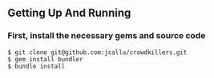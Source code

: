 ## Getting Up And Running

### First, install the necessary gems and source code

    $ git clone git@github.com:jcallu/crowdkillers.git
    $ gem install bundler
    $ bundle install
